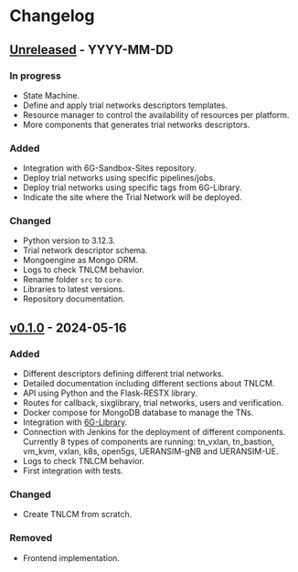 # Changelog

## [Unreleased] - YYYY-MM-DD

### In progress

- State Machine.
- Define and apply trial networks descriptors templates.
- Resource manager to control the availability of resources per platform​.
- More components that generates trial networks descriptors.

### Added

- Integration with 6G-Sandbox-Sites repository.
- Deploy trial networks using specific pipelines/jobs.
- Deploy trial networks using specific tags from 6G-Library.
- Indicate the site where the Trial Network will be deployed.

### Changed

- Python version to 3.12.3.
- Trial network descriptor schema.
- Mongoengine as Mongo ORM.
- Logs to check TNLCM behavior.
- Rename folder `src` to `core`.
- Libraries to latest versions.
- Repository documentation.

## [v0.1.0] - 2024-05-16

### Added

- Different descriptors defining different trial networks.
- Detailed documentation including different sections about TNLCM.
- API using Python and the Flask-RESTX library.
- Routes for callback, sixglibrary, trial networks, users and verification.
- Docker compose for MongoDB database to manage the TNs.
- Integration with [6G-Library](https://github.com/6G-SANDBOX/6G-Library).
- Connection with Jenkins for the deployment of different components. Currently 8 types of components are running: tn_vxlan, tn_bastion, vm_kvm, vxlan, k8s, open5gs, UERANSIM-gNB and UERANSIM-UE.
- Logs to check TNLCM behavior.
- First integration with tests.

### Changed

- Create TNLCM from scratch.

### Removed

- Frontend implementation.

[unreleased]: https://github.com/6G-SANDBOX/TNLCM/compare/v0.1.0...HEAD
[v0.1.0]: https://github.com/6G-SANDBOX/TNLCM/releases/tag/v0.1.0